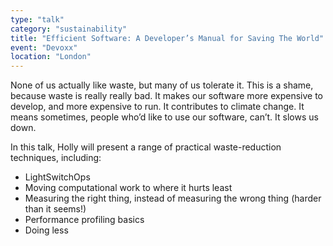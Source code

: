 ```yaml
---
type: "talk"
category: "sustainability"
title: "Efficient Software: A Developer’s Manual for Saving The World"
event: "Devoxx"
location: "London"
---
```

None of us actually like waste, but many of us tolerate it. This is a shame, because waste is really really bad.
It makes our software more expensive to develop, and more expensive to run. It contributes to climate change. It means sometimes, people who’d like to use our software, can’t. It slows us down.

In this talk, Holly will present a range of practical waste-reduction techniques, including:

- LightSwitchOps
- Moving computational work to where it hurts least
- Measuring the right thing, instead of measuring the wrong thing (harder than it seems!)
- Performance profiling basics
- Doing less